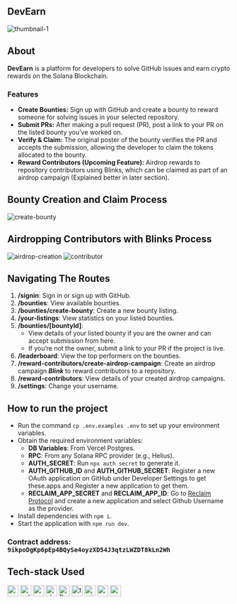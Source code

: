 ## DevEarn

![thumbnail-1](https://github.com/user-attachments/assets/18708be3-bfa0-487c-a3e1-36077510db3a)

## About

**DevEarn** is a platform for developers to solve GitHub issues and earn crypto rewards on the Solana Blockchain.

### Features

- **Create Bounties:** Sign up with GitHub and create a bounty to reward someone for solving issues in your selected repository.
- **Submit PRs:** After making a pull request (PR), post a link to your PR on the listed bounty you’ve worked on.
- **Verify & Claim:** The original poster of the bounty verifies the PR and accepts the submission, allowing the developer to claim the tokens allocated to the bounty.
- **Reward Contributors (Upcoming Feature):** Airdrop rewards to repository contributors using Blinks, which can be claimed as part of an airdrop campaign (Explained better in later section).

## Bounty Creation and Claim Process

![create-bounty](https://github.com/user-attachments/assets/baddf46d-1a88-4288-9d01-2e04a8f1ee2c)

## Airdropping Contributors with Blinks Process

![airdrop-creation](https://github.com/user-attachments/assets/355420cc-352e-4e88-844a-421fe135ef4f)
![contributor](https://github.com/user-attachments/assets/03fabe08-5d81-45a6-a1c2-5fbcfaf36b6d)

## Navigating The Routes

1. **/signin**: Sign in or sign up with GitHub.
2. **/bounties**: View available bounties.
3. **/bounties/create-bounty**: Create a new bounty listing.
4. **/your-listings**: View statistics on your listed bounties.
5. **/bounties/[bountyId]**:
   - View details of your listed bounty if you are the owner and can accept submission from here.
   - If you’re not the owner, submit a link to your PR if the project is live.
6. **/leaderboard**: View the top performers on the bounties.
7. **/reward-contributors/create-airdrop-campaign**: Create an airdrop campaign _**Blink**_ to reward contributors to a repository.
8. **/reward-contributors**: View details of your created airdrop campaigns.
9. **/settings**: Change your username.

## How to run the project

- Run the command `cp .env.examples .env` to set up your environment variables.
- Obtain the required environment variables:
  - **DB Variables**: From Vercel Postgres.
  - **RPC**: From any Solana RPC provider (e.g., Helius).
  - **AUTH_SECRET**: Run `npx auth secret` to generate it.
  - **AUTH_GITHUB_ID** and **AUTH_GITHUB_SECRET**: Register a new OAuth application on GitHub under Developer Settings to get these.apps and Register a new application to get them.
  - **RECLAIM_APP_SECRET** and **RECLAIM_APP_ID**: Go to [Reclaim Protocol](https://dev.reclaimprotocol.org/) and create a new application and select Github Username as the provider.
- Install dependencies with `npm i`.
- Start the application with `npm run dev`.

### Contract address: `9ikpoDgKp6pEp4BQySe4oyzXD54J3qtzLWZDT8kLn2Wh`

## Tech-stack Used

<img height="25" src="https://img.shields.io/badge/next.js-000000?style=for-the-badge&logo=nextdotjs&logoColor=white" alt="nextjs" title="NextJS" /> <img height="25" src="https://img.shields.io/badge/Solana-000?style=for-the-badge&logo=Solana&logoColor=9945FF" alt="solana" title="Solana" />
<img height="25" src="https://img.shields.io/badge/web3%20js-F16822?style=for-the-badge&logo=web3.js&logoColor=white" alt="web3js" title="Web3.JS" />
<img height="25" src="https://img.shields.io/badge/shadcn%2Fui-000000?style=for-the-badge&logo=shadcnui&logoColor=white" alt="shadcnUI" title="ShadcnUI" />
<img height="25" src="https://img.shields.io/badge/Rust-000000?style=for-the-badge&logo=rust&logoColor=white" alt="Rust" title="Rust" />
<img height="25" src="https://img.shields.io/badge/TypeScript-007ACC?style=for-the-badge&logo=typescript&logoColor=white" alt="typescript" title="Typescript" />
<img height="25" src="https://img.shields.io/badge/Prisma-3982CE?style=for-the-badge&logo=Prisma&logoColor=white" alt="prisma" title="prisma" />
<img height="25" src="https://img.shields.io/badge/PostgreSQL-316192?style=for-the-badge&logo=postgresql&logoColor=white" alt="postgresql" title="PostgreSQL" />
<img height="25" src="https://bookface-images.s3.us-west-2.amazonaws.com/logos/671517b5e6b462702c749bf4c4ec64d45bdd3126.png?X-Amz-Algorithm=AWS4-HMAC-SHA256&X-Amz-Credential=ASIAQC4NIECAC5AP4AWJ%2F20240901%2Fus-west-2%2Fs3%2Faws4_request&X-Amz-Date=20240901T011725Z&X-Amz-Expires=3600&X-Amz-Security-Token=IQoJb3JpZ2luX2VjEGcaCXVzLXdlc3QtMiJHMEUCIQD5%2FWjgkvQzvfTDR2EkpkoBUKK%2FMkd6sX96lNhlz8LEVAIgWaCFpC5Ked2QedLcSgldyXqn5ya7ZnZ%2FLtwW%2B9vMIlgq7gMIgP%2F%2F%2F%2F%2F%2F%2F%2F%2F%2FARAAGgwwMDYyMDE4MTEwNzIiDEY6q2LKpMI1AkYvDSrCA5dFEyvyZuivx4nPpgJhnVNxwJlaFy%2B1iMCKknsNyQlHuRwjUjEosoA51eengyBTcxDdiQT6lQqMyniSvYVDbJwEtIeuV%2B98BtAAAATADAUSAA%2BOj3gpXqMjipzgEvXx6lEAmQ%2FTA7gzNaBOf6NV5%2FVz9adqE3THkSo24yITR1okU7q2UPlR4t1Q%2F7cF08nDixDB0z9fsz%2Bu6gbFCmX0QVXoJnnss7PNJutEUENOzLTy8zOJpEzg6CerQb4q1TET0J7vusDuFNe592G9Az8pKiK5FytlhNM2%2FMfmP9RjxxLR0yKfmMTN75Ws2ifc4rXc4mlTJWFCiXn%2BFlTXFZlRYL0oWL09Sl9soTGyzShQgK3FpZ5W0jGwNypMLXdSApB3dsEM0MEc50jp9PENJ1l5YckFNuo0TDScXHUnFzNutCwjIBA2dzyF4m9jXNzzlTNyvXKN91joW80IXxgTDnIMCmXaU6HmoYI%2Fb0pPTTvz3F%2BHd5H8puVA66Hi%2BPrEb8zykUjx6ekSnvnRZYIHa2jFy63Mqqgh2M0LxIWXpheASn%2FlhDXSGhZTFyUiQiM80TrtgZX1PILozLin3VrD4XTV%2Fswl%2FDCbx862BjqlAT8NbbUX5lzBp2CMmcSX8LE6Cv4QTeeQ1tXQq14b6CyufkRZytvsXhh2ZetqsTOCXsvwjGagTXnsVQcObVBGi6yS1C8CFevE4%2FYorXw9I6fGUDaRZNsNtpQq0Y4kDHDtADB4BhiVAw%2FnWsaIUqgCDvK%2FtCyJzQdjr6%2BdPxLJBW4vsIXuh8oRRDoOStPld8qs32ooRHfnH7f7NIp8GXLsQXtMqsOMlQ%3D%3D&X-Amz-SignedHeaders=host&X-Amz-Signature=9320968d478e99e9fa6e5de0bfbf38038cd439ee241516136e96887ee5987cd3" alt="reclaim-protocol" title="Reclaim Protocol" />
